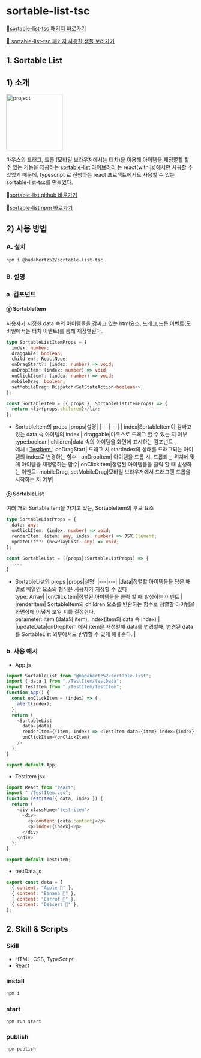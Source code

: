 # sortable-list-tsc

[🔗sortable-list-tsc 패키지 바로가기](https://www.npmjs.com/package/@badahertz52/sortable-list-tsc)

[🔗 sortable-list-tsc 패키지 사용한 샘플 보러가기 ](https://badahertz52.github.io/sortable-list-tsc/)

## <div id="sortable">1. Sortable List</div>

## <div id="#introduce">1) 소개</div>

<img alt="project" src="./sortable.gif" width="150px" />

마우스의 드래그, 드롭 (모바일 브라우저에서는 터치)을 이용해 아이템을 재정렬할 할 수 있는 기능을 제공하는 [sortable-list 라이브러리](https://www.npmjs.com/package/@badahertz52/sortable-list) 는 react(with js)에서만 사용할 수 있었기 때문에, typescript 로 진행하는 react 프로젝트에서도 사용할 수 있는 sortable-list-tsc를 만들었다.

🔗[sortable-list github 바로가기](https://github.com/BadaHertz52/sortable)

🔗[sortable-list npm 바로가기](https://www.npmjs.com/package/@badahertz52/sortable-list)

## <div id="#use"> 2) 사용 방법</div>

### A. 설치

```bash
npm i @badahertz52/sortable-list-tsc
```

### B. 설명

### a. 컴포넌트

#### ⓐ SortableItem

사용자가 지정한 data 속의 아이템들을 감싸고 있는 html요소, 드래그,드롭 이벤트(모바일에서는 터치 이벤트)를 통해 재정렬된다.

```ts
type SortableListItemProps = {
  index: number;
  draggable: boolean;
  children?: ReactNode;
  onDragStart?: (index: number) => void;
  onDropItem: (index: number) => void;
  onClickItem?: (index: number) => void;
  mobileDrag: boolean;
  setMobileDrag: Dispatch<SetStateAction<boolean>>;
};

const SortableItem = ({ props }: SortableListItemProps) => {
  return <li>{props.children}</li>;
};
```

- SortableItem의 props
  |props|설명|
  |---|---|
  | index|SortableItem이 감싸고 있는 data 속 아이템의 index |
  draggable|마우스로 드래그 할 수 있는 지 여부 <br/> type:boolean|
  children|data 속의 아이템을 화면에 표시하는 컴포넌트 ,<br/> 예시 : <a href="#testItem"> TestItem </a>|
  onDragStart| 드래그 시,startIndex의 상태를 드래그되는 아이템의 index로 변경하는 함수 |
  onDropItem| 아이템을 드롭 시, 드롭되는 위치에 맞게 아이템을 재정렬하는 함수|
  onClickItem|정렬된 아이템들을 클릭 할 때 발생하는 이벤트|
  mobileDrag, setMobileDrag|모바일 브라우저에서 드래그앤 드롭을 시작하는 지 여부|
  <br/>

#### ⓑ SortableList

여러 개의 SortableItem을 가지고 있는, SortableItem의 부모 요소

```ts
type SortableListProps = {
  data: any;
  onClickItem: (index: number) => void;
  renderItem: (item: any, index: number) => JSX.Element;
  updateList?: (newPlayList: any) => void;
};

const SortableList = ({props}:SortableListProps) => {
  ....
}
```

- SortableList의 props
  |props|설명|
  |---|---|
  |data|정렬할 아이템들을 담은 배열로 배열안 요소의 형식은 사용자가 지정할 수 있다 <br/>
  type: Array|
  |onClickItem|정렬된 아이템들을 클릭 할 때 발생하는 이벤트 |
  |renderItem| SortableItem의 children 요소를 반환하는 함수로 정렬할 아이템을 화면상에 어떻게 보일 지를 결정한다. <br/> parameter: item (data의 item), index(item의 data 속 index) |
  |updateData|onDropItem 에서 item을 재졍렬해 data를 변경할때, 변경된 data를 SortableList 외부에서도 반영할 수 있게 해ㅔ준다. |

### b. 사용 예시

- App.js

```js
import SortableList from "@badahertz52/sortable-list";
import { data } from "./TestItem/testData";
import TestItem from "./TestItem/TestItem";
function App() {
  const onClickItem = (index) => {
    alert(index);
  };
  return (
    <SortableList
      data={data}
      renderItem={(item, index) => <TestItem data={item} index={index} />}
      onClickItem={onClickItem}
    />
  );
}

export default App;
```

- <div id="testItem"> TestItem.jsx </div>

```js
import React from "react";
import "./TestItem.css";
function TestItem({ data, index }) {
  return (
    <div className="test-item">
      <div>
        <p>content:{data.content}</p>
        <p>index:{index}</p>
      </div>
    </div>
  );
}

export default TestItem;
```

- testData.js

```js
export const data = [
  { content: "Apple 🍎" },
  { content: "Banana 🍌" },
  { content: "Carrot 🥕" },
  { content: "Dessert 🧁" },
];
```

## <div id="skill">2. Skill & Scripts</div>

### Skill

- HTML, CSS, TypeScript
- React

### install

```bash
npm i
```

### start

```bash
npm run start
```

### publish

```bash
npm publish
```
